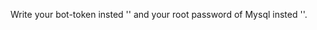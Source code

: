 Write your bot-token insted '<your bot token>' and your root password of Mysql insted '<your root password>'.
